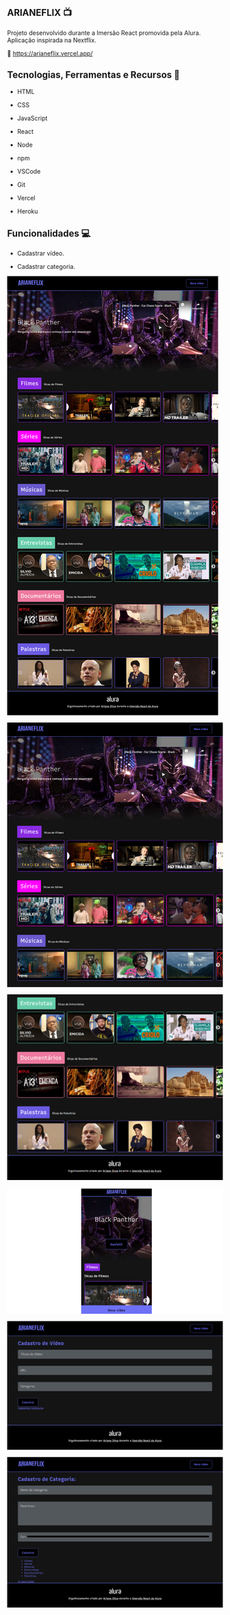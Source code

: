 ## ARIANEFLIX :tv:

Projeto desenvolvido durante a Imersão React promovida pela Alura. Aplicação inspirada na Nextflix.

:link: https://arianeflix.vercel.app/

## Tecnologias, Ferramentas e Recursos :wrench:

* HTML

* CSS

* JavaScript

* React

* Node

* npm

* VSCode

* Git

* Vercel

* Heroku

## Funcionalidades :computer:

* Cadastrar vídeo.

* Cadastrar categoria.

![alt text](https://github.com/Arianess/arianeflix/blob/master/public/images/home.png)

![alt text](https://github.com/Arianess/arianeflix/blob/master/public/images/home-zoom1.png)

![alt text](https://github.com/Arianess/arianeflix/blob/master/public/images/home-zoom2.png)

![alt text](https://github.com/Arianess/arianeflix/blob/master/public/images/home-mobile.png)

![alt text](https://github.com/Arianess/arianeflix/blob/master/public/images/registervideo.png)

![alt text](https://github.com/Arianess/arianeflix/blob/master/public/images/registercategory.png)